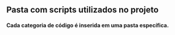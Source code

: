 ## Pasta com scripts utilizados no projeto

#### Cada categoria de código é inserida em uma pasta específica.
